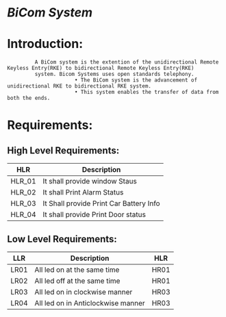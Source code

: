 # _BiCom System_

# Introduction: 
             A BiCom system is the extention of the unidirectional Remote Keyless Entry(RKE) to bidirectional Remote Keyless Entry(RKE)
             system. Bicom Systems uses open standards telephony.
                          • The BiCom system is the advancement of unidirectional RKE to bidirectional RKE system.
                          • This system enables the transfer of data from both the ends.
                          
# Requirements:

## High Level Requirements:

| HLR | Description |
|-----|-------------|
| HLR_01| It shall provide window Staus |
| HLR_02| It shall Print Alarm Status|
| HLR_03| It Shall provide Print Car Battery Info|
| HLR_04 | It shall provide Print Door status|

## Low Level Requirements:


| LLR | Description | HLR |
|--|--|--|
| LR01 |All led on at the same time | HR01|
| LR02 | All led off at the same time | HR01|
|LR03 | All led on in clockwise manner | HR03|
|LR04 |  All led on in Anticlockwise manner | HR03|
